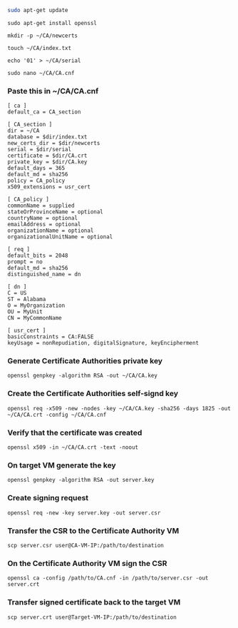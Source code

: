 ```bash
sudo apt-get update
```

```
sudo apt-get install openssl
```

```
mkdir -p ~/CA/newcerts
```

```
touch ~/CA/index.txt
```

```
echo '01' > ~/CA/serial
```

```
sudo nano ~/CA/CA.cnf
```
### Paste this in ~/CA/CA.cnf
```
[ ca ]
default_ca = CA_section

[ CA_section ]
dir = ~/CA
database = $dir/index.txt
new_certs_dir = $dir/newcerts
serial = $dir/serial
certificate = $dir/CA.crt
private_key = $dir/CA.key
default_days = 365
default_md = sha256
policy = CA_policy
x509_extensions = usr_cert

[ CA_policy ]
commonName = supplied
stateOrProvinceName = optional
countryName = optional
emailAddress = optional
organizationName = optional
organizationalUnitName = optional

[ req ]
default_bits = 2048
prompt = no
default_md = sha256
distinguished_name = dn

[ dn ]
C = US
ST = Alabama
O = MyOrganization
OU = MyUnit
CN = MyCommonName

[ usr_cert ]
basicConstraints = CA:FALSE
keyUsage = nonRepudiation, digitalSignature, keyEncipherment
```
### Generate Certificate Authorities private key
```
openssl genpkey -algorithm RSA -out ~/CA/CA.key
```
### Create the Certificate Authorities self-signd key
```
openssl req -x509 -new -nodes -key ~/CA/CA.key -sha256 -days 1825 -out ~/CA/CA.crt -config ~/CA/CA.cnf
```
### Verify that the certificate was created
```
openssl x509 -in ~/CA/CA.crt -text -noout
```
### On target VM generate the key
```
openssl genpkey -algorithm RSA -out server.key
```
### Create signing request
```
openssl req -new -key server.key -out server.csr
```
### Transfer the CSR to the Certificate Authority VM
```
scp server.csr user@CA-VM-IP:/path/to/destination
```
### On the Certificate Authority VM sign the CSR
```
openssl ca -config /path/to/CA.cnf -in /path/to/server.csr -out server.crt
```
### Transfer signed certificate back to the target VM
```
scp server.crt user@Target-VM-IP:/path/to/destination
```
